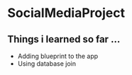 # SocialMediaProject

## Things i learned so far ...

- Adding blueprint to the app
- Using database join
